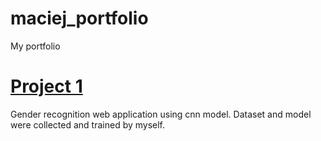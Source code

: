 # maciej_portfolio
My portfolio

# [Project 1](https://github.com/CL500Coupe/gender_recognition_app)
Gender recognition web application using cnn model.
Dataset and model were collected and trained by myself.
